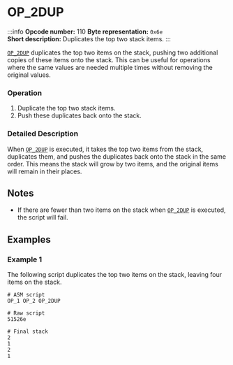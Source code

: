# OP_2DUP
:::info
**Opcode number:** 110
**Byte representation:** `0x6e`  
**Short description:** Duplicates the top two stack items.
:::

[`OP_2DUP`](./OP_2DUP.md) duplicates the top two items on the stack, pushing two additional copies of these items onto the stack. This can be useful for operations where the same values are needed multiple times without removing the original values.

### Operation
1. Duplicate the top two stack items.
2. Push these duplicates back onto the stack.

### Detailed Description
When [`OP_2DUP`](./OP_2DUP.md) is executed, it takes the top two items from the stack, duplicates them, and pushes the duplicates back onto the stack in the same order. This means the stack will grow by two items, and the original items will remain in their places.

## Notes
- If there are fewer than two items on the stack when [`OP_2DUP`](./OP_2DUP.md) is executed, the script will fail.

## Examples
### Example 1
The following script duplicates the top two items on the stack, leaving four items on the stack.
```shell
# ASM script
OP_1 OP_2 OP_2DUP

# Raw script
51526e

# Final stack
2
1
2
1
```
